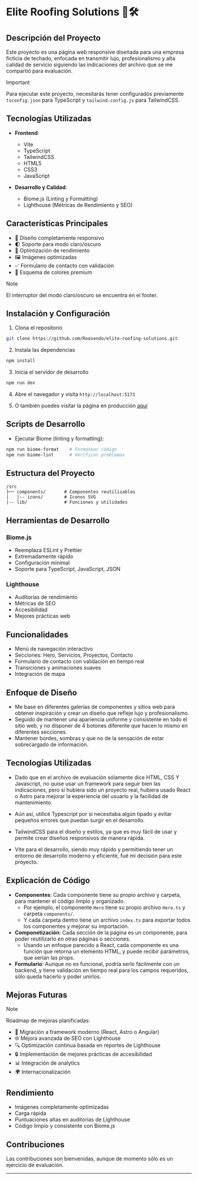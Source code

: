 # Elite Roofing Solutions 🏡🛠️

## Descripción del Proyecto

Este proyecto es una página web responsive diseñada para una empresa ficticia de techado, enfocada en transmitir lujo, profesionalismo y alta calidad de servicio siguiendo las indicaciones del archivo que se me compartió para evaluación.

> [!IMPORTANT]
> Para ejecutar este proyecto, necesitarás tener configurados previamente `tsconfig.json` para TypeScript y `tailwind.config.js` para TailwindCSS.

## Tecnologías Utilizadas

- **Frontend**: 
  - Vite
  - TypeScript
  - TailwindCSS
  - HTML5
  - CSS3
  - JavaScript

- **Desarrollo y Calidad**:
  - Biome.js (Linting y Formatting)
  - Lighthouse (Métricas de Rendimiento y SEO)

## Características Principales

- 📱 Diseño completamente responsivo
- 🌓 Soporte para modo claro/oscuro
- 🚀 Optimización de rendimiento
- 🖼️ Imágenes optimizadas
- ✅ Formulario de contacto con validación
- 🎨 Esquema de colores premium

> [!NOTE]
> El interruptor del modo claro/oscuro se encuentra en el footer.

## Instalación y Configuración

1. Clona el repositorio
```bash
git clone https://github.com/Roosendo/elite-roofing-solutions.git
```

2. Instala las dependencias
```bash
npm install
```

3. Inicia el servidor de desarrollo
```bash
npm run dev
```
4. Abre el navegador y visita `http://localhost:5173`

5. O también puedes visitar la página en producción [aquí](https://elite-roofing-solutions.vercel.app/)

## Scripts de Desarrollo

- Ejecutar Biome (linting y formatting):
```bash
npm run biome-format    # Formatear código
npm run biome-lint      # Verificar problemas
```

## Estructura del Proyecto

```
/src
├── components/       # Componentes reutilizables
|   |-- icons/        # Iconos SVG
|-- lib/              # Funciones y utilidades
```

## Herramientas de Desarrollo

### Biome.js
- Reemplaza ESLint y Prettier
- Extremadamente rápido
- Configuración minimal
- Soporte para TypeScript, JavaScript, JSON

### Lighthouse
- Auditorías de rendimiento
- Métricas de SEO
- Accesibilidad
- Mejores prácticas web

## Funcionalidades

- Menú de navegación interactivo
- Secciones: Hero, Servicios, Proyectos, Contacto
- Formulario de contacto con validación en tiempo real
- Transiciones y animaciones suaves
- Integración de mapa

## Enfoque de Diseño

 - Me base en diferentes galerías de componentes y sitios web para obtener inspiración y crear un diseño que refleje lujo y profesionalismo.
 - Seguido de mantener una apariencia uniforme y consistente en todo el sitio web, y no disponer de 4 botones diferente que hacen lo mismo en diferentes secciones.
 - Mantener bordes, sombras y que no de la sensación de estar sobrecargado de información.

## Tecnologías Utilizadas

 - Dado que en el archivo de evaluación sólamente dice HTML, CSS Y Javascript, no quise usar un framework para seguir bien las indicaciones, pero si hubiera sido un proyecto real, hubiera usado React o Astro para mejorar la experiencia del usuario y la facilidad de mantenimiento.

 - Aún así, utilicé Typescript por si necesitaba algún tipado y evitar pequeños errores que puedan surgir en el desarrollo.

  - TailwindCSS para el diseño y estilos, ya que es muy fácil de usar y permite crear diseños responsivos de manera rápida.

  - Vite para el desarrollo, siendo muy rápido y permitiendo tener un entorno de desarrollo moderno y eficiente, fué mi decisión para este proyecto.

## Explicación de Código

 - **Componentes**: Cada componente tiene su propio archivo y carpeta, para mantener el código limpio y organizado.
    - Por ejemplo, el componente `Hero` tiene su propio archivo `Hero.ts` y carpeta `components/`.
    - Y cada carpeta dentro tiene un archivo `index.ts` para exportar todos los componentes y mejorar su importación.
 - **Componetización**: Cada sección de la página es un componente, para poder reutilizarlo en otras páginas o secciones.
    - Usando un enfoque parecido a React, cada componente es una función que retorna un elemento HTML, y puede recibir parámetros, que serían las props.
  - **Formulario**: Aunque no es funcional, podría serlo fácilmente con un backend, y tiene validación en tiempo real para los campos requeridos, sólo queda hacerlo y poder unirlos.

## Mejoras Futuras

> [!NOTE]
> Roadmap de mejoras planificadas:

- 🔧 Migración a framework moderno (React, Astro o Angular)
- 🌐 Mejora avanzada de SEO con Lighthouse
- 🔍 Optimización continua basada en reportes de Lighthouse
- 🔒 Implementación de mejores prácticas de accesibilidad
- 📊 Integración de analytics
- 🌍 Internacionalización

## Rendimiento

- Imágenes completamente optimizadas
- Carga rápida
- Puntuaciones altas en auditorías de Lighthouse
- Código limpio y consistente con Biome.js

## Contribuciones

Las contribuciones son bienvenidas, aunque de momento sólo es un ejercicio de evaluación.

---
